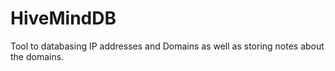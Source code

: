 HiveMindDB
==========

Tool to databasing IP addresses and Domains as well as storing notes about the domains.
